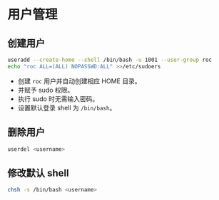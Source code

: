 # 用户管理

## 创建用户

```bash
useradd --create-home --shell /bin/bash -u 1001 --user-group roc
echo "roc ALL=(ALL) NOPASSWD:ALL" >>/etc/sudoers
```

- 创建 `roc` 用户并自动创建相应 HOME 目录。
- 并赋予 sudo 权限。
- 执行 sudo 时无需输入密码。
- 设置默认登录 shell 为 `/bin/bash`。

## 删除用户

```bash
userdel <username>
```

## 修改默认 shell

```bash
chsh -s /bin/bash <username>
```
